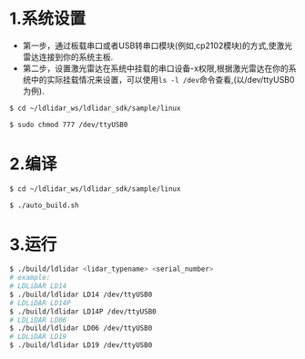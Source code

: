# 1.系统设置

- 第一步，通过板载串口或者USB转串口模块(例如,cp2102模块)的方式,使激光雷达连接到你的系统主板.
- 第二步，设置激光雷达在系统中挂载的串口设备-x权限,根据激光雷达在你的系统中的实际挂载情况来设置，可以使用`ls -l /dev`命令查看,(以/dev/ttyUSB0为例).

``` bash
$ cd ~/ldlidar_ws/ldlidar_sdk/sample/linux

$ sudo chmod 777 /dev/ttyUSB0
```

# 2.编译

```bash
$ cd ~/ldlidar_ws/ldlidar_sdk/sample/linux

$ ./auto_build.sh
```

# 3.运行
``` bash
$ ./build/ldlidar <lidar_typename> <serial_number>
# example:
# LDLiDAR LD14 
$ ./build/ldlidar LD14 /dev/ttyUSB0
# LDLiDAR LD14P 
$ ./build/ldlidar LD14P /dev/ttyUSB0
# LDLiDAR LD06
$ ./build/ldlidar LD06 /dev/ttyUSB0
# LDLiDAR LD19
$ ./build/ldlidar LD19 /dev/ttyUSB0
```